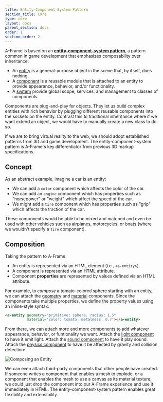```yaml
---
title: Entity-Component-System Pattern
section_title: Core
type: core
layout: docs
parent_section: docs
order: 1
section_order: 2
---
```


A-Frame is based on an __[entity-component-system pattern](https://en.wikipedia.org/wiki/Entity_component_system)__, a pattern common in game development that emphasizes composability over inheritance:

- An [entity][entity] is a general-purpose object in the scene that, by itself, does nothing.
- A [component][component] is a reusable module that is attached to an entity to provide appearance, behavior, and/or functionality.
- A [system][system] provide global scope, services, and management to classes of components.

Components are plug-and-play for objects. They let us build complex entities with rich behavior by plugging different reusable components into the sockets on the entity. Contrast this to traditional inheritance where if we want extend an object, we would have to manually create a new class to do so.

If we are to bring virtual reality to the web, we should adopt established patterns from 3D and game development. The entity-component-system pattern is A-Frame's key differentiator from previous 3D markup specifications.

## Concept

As an abstract example, imagine a car is an entity:

- We can add a `color` component which affects the color of the car.
- We can add an `engine` component which has properties such as "horsepower" or "weight" which affect the speed of the car.
- We might add a `tire` component which has properties such as "grip" which affects the traction of the car.

These components would be able to be mixed and matched and even be used with other vehicles such as airplanes, motorcycles, or boats (where we wouldn't specify a `tire` component).

## Composition

Taking the pattern to A-Frame:

- An entity is represented via an HTML element (i.e., `<a-entity>`).
- A component is represented via an HTML attribute.
- Component **properties** are represented by values defined via an HTML attribute.

For example, to *compose* a tomato-colored sphere starting with an entity, we can attach the [geometry][geometry] and [material][material] components. Since the components take multiple properties, we define the property values using an inline-style syntax:

```html
<a-entity geometry="primitive: sphere; radius: 1.5"
          material="color: tomato; metalness: 0.7"></a-entity>
```

From there, we can attach more and more components to add whatever appearance, behavior, or funtionality we want. Attach the [light component][light] to have it emit light. Attach the [sound component][sound] to have it play sound. Attach the [physics component][physics] to have it be affected by gravity and collision detection:

![Composing an Entity][composegif]

We can even attach third-party components that other people have created. If someone writes a component that enables a mesh to explode, or a component that enables the mesh to use a canvas as its material texture, we could just drop the component into our A-Frame experience and use it immediately in HTML. The entity-component-system pattern enables great flexibility and extensibility.

[component]: ./component.md
[composegif]: http://i.imgur.com/0UIZFgs.gifv
[entity]: ./entity.md
[geometry]: ../components/geometry.md
[light]: ../components/light.md
[material]: ../components/material.md
[physics]: https://github.com/ngokevin/aframe-physics-components]
[sound]: ../components/sound.html
[system]: ./systems.md
